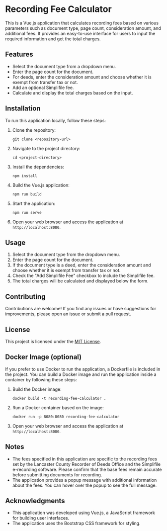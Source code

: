 # Recording Fee Calculator

This is a Vue.js application that calculates recording fees based on various parameters such as document type, page count, consideration amount, and additional fees. It provides an easy-to-use interface for users to input the required information and get the total charges.

## Features

- Select the document type from a dropdown menu.
- Enter the page count for the document.
- For deeds, enter the consideration amount and choose whether it is exempt from transfer tax or not.
- Add an optional Simplifile fee.
- Calculate and display the total charges based on the input.

## Installation

To run this application locally, follow these steps:

1. Clone the repository:

   ```
   git clone <repository-url>
   ```

2. Navigate to the project directory:

   ```
   cd <project-directory>
   ```

3. Install the dependencies:

   ```
   npm install
   ```

4. Build the Vue.js application:

   ```
   npm run build
   ```

5. Start the application:

   ```
   npm run serve
   ```

6. Open your web browser and access the application at `http://localhost:8080`.

## Usage

1. Select the document type from the dropdown menu.
2. Enter the page count for the document.
3. If the document type is a deed, enter the consideration amount and choose whether it is exempt from transfer tax or not.
4. Check the "Add Simplifile Fee" checkbox to include the Simplifile fee.
5. The total charges will be calculated and displayed below the form.

## Contributing

Contributions are welcome! If you find any issues or have suggestions for improvements, please open an issue or submit a pull request.

## License

This project is licensed under the [MIT License](https://mit-license.org/).

## Docker Image (optional)

If you prefer to use Docker to run the application, a Dockerfile is included in the project. You can build a Docker image and run the application inside a container by following these steps:

1. Build the Docker image:

   ```
   docker build -t recording-fee-calculator .
   ```

2. Run a Docker container based on the image:

   ```
   docker run -p 8080:8080 recording-fee-calculator
   ```

3. Open your web browser and access the application at `http://localhost:8080`.

## Notes

- The fees specified in this application are specific to the recording fees set by the Lancaster County Recorder of Deeds Office and the Simplifile e-recording software. Please confirm that the base fees remain accurate before submitting documents for recording.
- The application provides a popup message with additional information about the fees. You can hover over the popup to see the full message.

## Acknowledgments

- This application was developed using Vue.js, a JavaScript framework for building user interfaces.
- The application uses the Bootstrap CSS framework for styling.